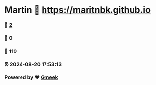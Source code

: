 # Martin :link: https://maritnbk.github.io 
### :page_facing_up: [2](https://maritnbk.github.io/tag.html) 
### :speech_balloon: 0 
### :hibiscus: 119 
### :alarm_clock: 2024-08-20 17:53:13 
### Powered by :heart: [Gmeek](https://github.com/Meekdai/Gmeek)
